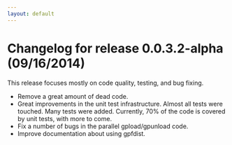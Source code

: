 ```yaml
---
layout: default
---
```


# Changelog for release 0.0.3.2-alpha (09/16/2014)

This release focuses mostly on code quality, testing, and bug fixing.

- Remove a great amount of dead code.
- Great improvements in the unit test infrastructure. Almost all tests were
	touched. Many tests were added. Currently, 70% of the code is covered by
	unit tests, with more to come.
- Fix a number of bugs in the parallel gpload/gpunload code.
- Improve documentation about using gpfdist.

